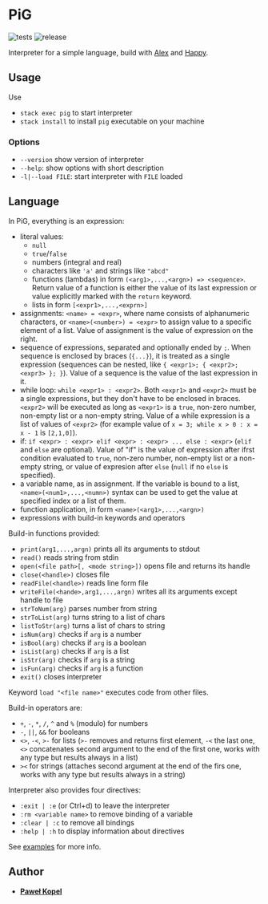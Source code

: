 # PiG

![tests](https://github.com/PKopel/PiG/actions/workflows/test.yaml/badge.svg)
![release](https://github.com/PKopel/PiG/actions/workflows/release.yaml/badge.svg)

Interpreter for a simple language, build with [Alex](https://www.haskell.org/alex/) and [Happy](https://www.haskell.org/happy/).

## Usage  

Use

* `stack exec pig` to start interpreter
* `stack install` to install `pig` executable on your machine

### Options

* `--version` show version of interpreter
* `--help`: show options with short description
* `-l|--load FILE`: start interpreter with `FILE` loaded

## Language

In PiG, everything is an expression:

* literal values:
  * `null`
  * `true`/`false`
  * numbers (integral and real)
  * characters like `'a'` and strings like `"abcd"`
  * functions (lambdas) in form `(<arg1>,...,<argn>) => <sequence>`. Return value of a function is either the value of its last expression or value explicitly marked with the `return` keyword.
  * lists in form `[<expr1>,...,<exprn>]`
* assignments: `<name> = <expr>`, where name consists of alphanumeric characters, or `<name>(<number>) = <expr>` to assign value to a specific element of a list. Value of assignment is the value of expression on the right.
* sequence of expressions, separated and optionally ended by `;`. When sequence is enclosed by braces (`{...}`), it is treated as a single expression (sequences can be nested, like `{ <expr1>; { <expr2>; <expr3> }; }`). Value of a sequence is the value of the last expression in it.
* while loop: `while <expr1> : <expr2>`. Both `<expr1>` and `<expr2>` must be a single expressions, but they don't have to be enclosed in braces. `<expr2>` will be executed as long as `<expr1>` is a `true`, non-zero number, non-empty list or a non-empty string. Value of a while expression is a list of values of `<expr2>` (for example value of `x = 3; while x > 0 : x = x - 1` is `[2,1,0]`).
* if: `if <expr> : <expr> elif <expr> : <expr> ... else : <expr>` (`elif` and `else` are optional). Value of "if" is the value of expression after ifrst condition evaluated to `true`, non-zero number, non-empty list or a non-empty string, or value of expresion after `else` (`null` if no `else` is specified).
* a variable name, as in assignment. If the variable is bound to a list, `<name>(<num1>,...,<numn>)` syntax can be used to get the value at specified index or a list of them.
* function application, in form `<name>(<arg1>,...,<argn>)`
* expressions with build-in keywords and operators

Build-in functions provided:

* `print(arg1,...,argn)` prints all its arguments to stdout
* `read()` reads string from stdin
* `open(<file path>[, <mode string>])` opens file and returns its handle
* `close(<handle>)` closes file
* `readFile(<handle>)` reads line form file
* `writeFile(<hande>,arg1,...,argn)` writes all its arguments except handle to file
* `strToNum(arg)` parses number from string
* `strToList(arg)` turns string to a list of chars
* `listToStr(arg)` turns a list of chars to string
* `isNum(arg)` checks if `arg` is a number
* `isBool(arg)` checks if `arg` is a boolean
* `isList(arg)` checks if `arg` is a list
* `isStr(arg)` checks if `arg` is a string
* `isFun(arg)` checks if `arg` is a function
* `exit()` closes interpreter

Keyword `load "<file name>"` executes code from other files.

Build-in operators are:

* `+`, `-`, `*`, `/`, `^` and `%` (modulo) for numbers
* `-`, `||`, `&&` for booleans
* `<>`, `-<`, `>-` for lists (`>-` removes and returns first element, `-<` the last one, `<>` concatenates second argument to the end of the first one, works with any type but results always in a list)
* `><` for strings (attaches second argument at the end of the firs one, works with any type but results always in a string)

Interpreter also provides four directives:

* `:exit | :e` (or Ctrl+d) to leave the interpreter
* `:rm <variable name>` to remove binding of a variable
* `:clear | :c` to remove all bindings
* `:help | :h` to display information about directives

See [examples](https://github.com/PKopel/PiG/tree/master/examples) for more info.

## Author

* **[Paweł Kopel](https://github.com/PKopel)**
